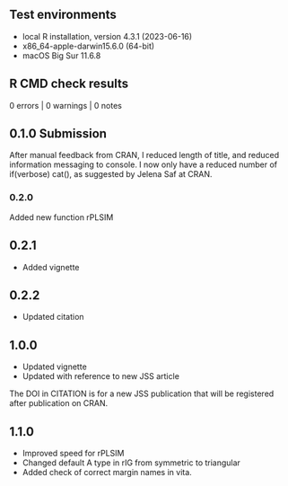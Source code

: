 ## Test environments
* local R installation, version 4.3.1 (2023-06-16)
* x86_64-apple-darwin15.6.0 (64-bit)
* macOS Big Sur 11.6.8

## R CMD check results 

0 errors | 0 warnings | 0 notes

## 0.1.0 Submission

After manual feedback from CRAN, I reduced length of title, and reduced
information messaging to console. I now only have a reduced number of if(verbose) cat(), as suggested by Jelena Saf at CRAN.



### 0.2.0

Added new function rPLSIM 


## 0.2.1

* Added  vignette

## 0.2.2

* Updated citation

## 1.0.0

* Updated vignette
* Updated with reference to new JSS article

The DOI in CITATION is for a new JSS publication that will be registered after publication on CRAN. 

## 1.1.0

* Improved speed for rPLSIM
* Changed default A type in rIG from symmetric to triangular
* Added check of correct margin names in vita. 




